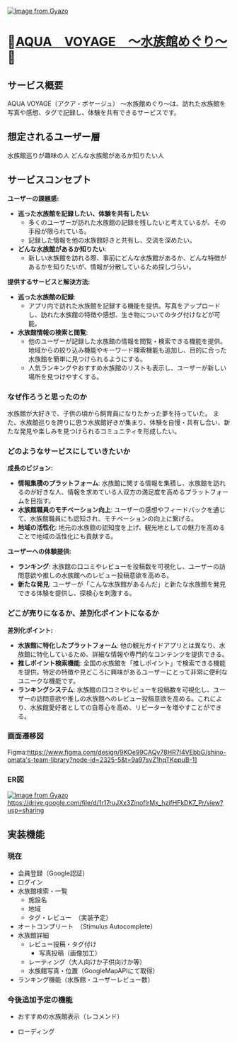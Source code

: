 [![Image from Gyazo](https://i.gyazo.com/985c1056b629c8ddabea4277a6b26b0e.jpg)](https://gyazo.com/985c1056b629c8ddabea4277a6b26b0e)
# 🐬[AQUA　VOYAGE　〜水族館めぐり〜](https://aqua-voyage.com/)🐋

## サービス概要
AQUA VOYAGE（アクア・ボヤージュ） 〜水族館めぐり〜は、訪れた水族館を写真や感想、タグで記録し、体験を共有できるサービスです。

## 想定されるユーザー層
水族館巡りが趣味の人
どんな水族館があるか知りたい人

## サービスコンセプト
**ユーザーの課題感:**

- **巡った水族館を記録したい、体験を共有したい**:
    - 多くのユーザーが訪れた水族館の記録を残したいと考えているが、その手段が限られている。
    - 記録した情報を他の水族館好きと共有し、交流を深めたい。
- **どんな水族館があるか知りたい**:
    - 新しい水族館を訪れる際、事前にどんな水族館があるか、どんな特徴があるかを知りたいが、情報が分散しているため探しづらい。

**提供するサービスと解決方法:**

- **巡った水族館の記録**:
    - アプリ内で訪れた水族館を記録する機能を提供。写真をアップロードし、訪れた水族館の特徴や感想、生き物についてのタグ付けなどが可能。
- **水族館情報の検索と閲覧**:
    - 他のユーザーが記録した水族館の情報を閲覧・検索できる機能を提供。地域からの絞り込み機能やキーワード検索機能も追加し、目的に合った水族館を簡単に見つけられるようにする。
    - 人気ランキングやおすすめ水族館のリストも表示し、ユーザーが新しい場所を見つけやすくする。

### なぜ作ろうと思ったのか
水族館が大好きで、子供の頃から飼育員になりたかった夢を持っていた。
また、水族館巡りを誇りに思う水族館好きが集まり、体験を自慢・共有し合い、新たな発見や楽しみを見つけられるコミュニティを形成したい。


### どのようなサービスにしていきたいか

**成長のビジョン:**

- **情報集積のプラットフォーム**: 水族館に関する情報を集積し、水族館を訪れるのが好きな人、情報を求めている人双方の満足度を高めるプラットフォームを目指す。
- **水族館職員のモチベーション向上**: ユーザーの感想やフィードバックを通じて、水族館職員にも認知され、モチベーションの向上に繋げる。
- **地域の活性化**: 地元の水族館の認知度を上げ、観光地としての魅力を高めることで地域の活性化にも貢献する。

**ユーザーへの体験提供:**

- **ランキング**: 水族館の口コミやレビューを投稿数を可視化し、ユーザーの訪問意欲や推しの水族館へのレビュー投稿意欲を高める。
- **新たな発見**: ユーザーが「こんな水族館があるんだ」と新たな水族館を発見できる体験を提供し、探検心を刺激する。

### どこが売りになるか、差別化ポイントになるか

**差別化ポイント:**

- **水族館に特化したプラットフォーム**: 他の観光ガイドアプリとは異なり、水族館に特化しているため、詳細な情報や専門的なコンテンツを提供できる。
- **推しポイント検索機能**: 全国の水族館を「推しポイント」で検索できる機能を提供。特定の特徴や見どころに興味があるユーザーにとって非常に便利なユニークな機能です。
- **ランキングシステム**: 水族館の口コミやレビューを投稿数を可視化し、ユーザーの訪問意欲や推しの水族館へのレビュー投稿意欲を高める。これにより、水族館愛好者としての自尊心を高め、リピーターを増やすことができる。

### 画面遷移図
Figma:https://www.figma.com/design/9KOe99CAQy78HR7I4VEbbG/shino-omata's-team-library?node-id=2325-5&t=9a97svZ1hqTKppuB-1]

### ER図
[![Image from Gyazo](https://i.gyazo.com/77760881de564edc5a3612cc3249cf5f.png)](https://gyazo.com/77760881de564edc5a3612cc3249cf5f)
https://drive.google.com/file/d/1r17ruJXx3ZinofIrMx_hzifHFkDK7_Pr/view?usp=sharing

## 実装機能
### 現在
* 会員登録（Google認証）
* ログイン
* 水族館検索・一覧
  * 施設名
  * 地域
  * タグ・レビュー　（実装予定）
* オートコンプリート　（Stimulus Autocomplete）
* 水族館詳細
  * レビュー投稿・タグ付け
    * 写真投稿（画像加工）
  * レーティング（大人向けか子供向けか等）
  * 水族館写真・位置（GoogleMapAPIにて取得） 
* ランキング機能（水族館・ユーザーレビュー数）


### 今後追加予定の機能
* おすすめの水族館表示（レコメンド）

* ローディング
